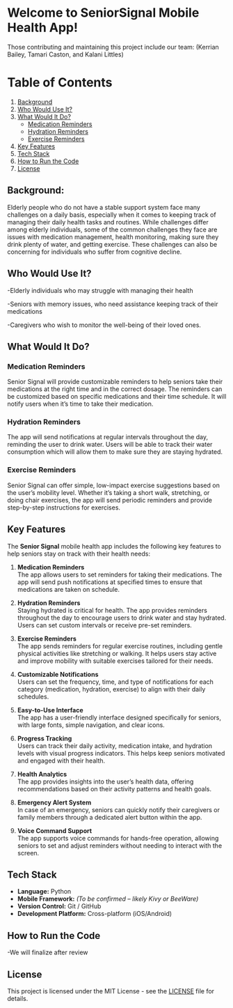 # Welcome to SeniorSignal Mobile Health App!
Those contributing and maintaining this project include our team: (Kerrian Bailey, Tamari Caston, and Kalani Littles)

# Table of Contents

1. [Background](#background)
2. [Who Would Use It?](#who-would-use-it)
3. [What Would It Do?](#what-would-it-do)
   - [Medication Reminders](#medication-reminders)
   - [Hydration Reminders](#hydration-reminders)
   - [Exercise Reminders](#exercise-reminders)
4. [Key Features](#key-features)
5. [Tech Stack](#tech-stack) 
6. [How to Run the Code](#how-to-run-the-code)
7. [License](#license)

## Background: 
Elderly people who do not have a stable support system face many challenges on a daily basis, especially when it comes to keeping track of managing their daily health tasks and routines. While challenges differ among elderly individuals, some of the common challenges they face are issues with medication management, health monitoring, making sure they drink plenty of water, and getting exercise. These challenges can also be concerning for individuals who suffer from cognitive decline. 

## Who Would Use It? 
-Elderly individuals who may struggle with managing their health  

-Seniors with memory issues, who need assistance keeping track of their medications 

-Caregivers who wish to monitor the well-being of their loved ones. 

## What Would It Do? 

### Medication Reminders 

Senior Signal will provide customizable reminders to help seniors take their medications at the right time and in the correct dosage. The reminders can be customized based on specific medications and their time schedule. It will notify users when it’s time to take their medication.  

### Hydration Reminders 

The app will send notifications at regular intervals throughout the day, reminding the user to drink water. Users will be able to track their water consumption which will allow them to make sure they are staying hydrated. 

### Exercise Reminders 

Senior Signal can offer simple, low-impact exercise suggestions based on the user’s mobility level. Whether it’s taking a short walk, stretching, or doing chair exercises, the app will send periodic reminders and provide step-by-step instructions for exercises. 


## Key Features

The **Senior Signal** mobile health app includes the following key features to help seniors stay on track with their health needs:

1. **Medication Reminders**  
   The app allows users to set reminders for taking their medications. The app will send push notifications at specified times to ensure that medications are taken on schedule.

2. **Hydration Reminders**  
   Staying hydrated is critical for health. The app provides reminders throughout the day to encourage users to drink water and stay hydrated. Users can set custom intervals or receive pre-set reminders.

3. **Exercise Reminders**  
   The app sends reminders for regular exercise routines, including gentle physical activities like stretching or walking. It helps users stay active and improve mobility with suitable exercises tailored for their needs.

4. **Customizable Notifications**  
   Users can set the frequency, time, and type of notifications for each category (medication, hydration, exercise) to align with their daily schedules.

5. **Easy-to-Use Interface**  
   The app has a user-friendly interface designed specifically for seniors, with large fonts, simple navigation, and clear icons.

6. **Progress Tracking**  
   Users can track their daily activity, medication intake, and hydration levels with visual progress indicators. This helps keep seniors motivated and engaged with their health.

7. **Health Analytics**  
   The app provides insights into the user’s health data, offering recommendations based on their activity patterns and health goals.

8. **Emergency Alert System**  
   In case of an emergency, seniors can quickly notify their caregivers or family members through a dedicated alert button within the app.

9. **Voice Command Support**  
   The app supports voice commands for hands-free operation, allowing seniors to set and adjust reminders without needing to interact with the screen.

## Tech Stack

- **Language:** Python
- **Mobile Framework:** *(To be confirmed – likely Kivy or BeeWare)*
- **Version Control:** Git / GitHub
- **Development Platform:** Cross-platform (iOS/Android)
## How to Run the Code
-We will finalize after review


## License

This project is licensed under the MIT License - see the [LICENSE](LICENSE) file for details.

